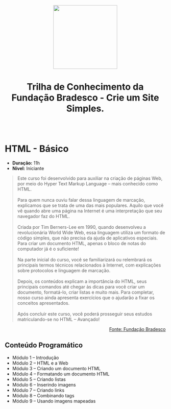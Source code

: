 <p align="Center"><img height=200px src="https://github.com/BR-Darkness/Fundacao_Bradesco_-_Trilha_de_Conhecimento_-_Crie_um_Site_Simples/blob/main/Imagens/escola_virtual_horizontal_full.svg"></p>

<h1 align="Center">Trilha de Conhecimento da Fundação Bradesco - Crie um Site Simples.</h1>

<br><br>

# HTML - Básico

- **Duração:** 11h
- **Nível:** Iniciante

> Este curso foi desenvolvido para auxiliar na criação de páginas Web, por meio do Hyper Text Markup Language – mais conhecido como HTML. <br><br>
Para quem nunca ouviu falar dessa linguagem de marcação, explicamos que se trata de uma das mais populares. Aquilo que você vê quando abre uma página na Internet é uma interpretação que seu navegador faz do HTML. 
<br><br>
Criada por Tim Berners-Lee em 1990, quando desenvolveu a revolucionária World Wide Web, essa linguagem utiliza um formato de código simples, que não precisa da ajuda de aplicativos especiais. Para criar um documento HTML, apenas o bloco de notas do computador já é o suficiente! 
<br><br>
Na parte inicial do curso, você se familiarizará ou relembrará os principais termos técnicos relacionados à Internet, com explicações sobre protocolos e linguagem de marcação.
<br><br>
Depois, os conteúdos explicam a importância do HTML, seus principais comandos até chegar às dicas para você criar um documento, formatá-lo, criar listas e muito mais. Para completar, nosso curso ainda apresenta exercícios que o ajudarão a fixar os conceitos apresentados.
<br><br>
Após concluir este curso, você poderá prosseguir seus estudos matriculando-se no HTML – Avançado!

<p align="right"><a href="https://www.ev.org.br/cursos/html-basico">Fonte: Fundação Bradesco</a></p>

## Conteúdo Programático

- Módulo 1 – Introdução
- Módulo 2 – HTML e a Web
- Módulo 3 – Criando um documento HTML
- Módulo 4 – Formatando um documento HTML
- Módulo 5 – Criando listas
- Módulo 6 – Inserindo imagens
- Módulo 7 – Criando links
- Módulo 8 – Combinando tags
- Módulo 9 – Usando imagens mapeadas
